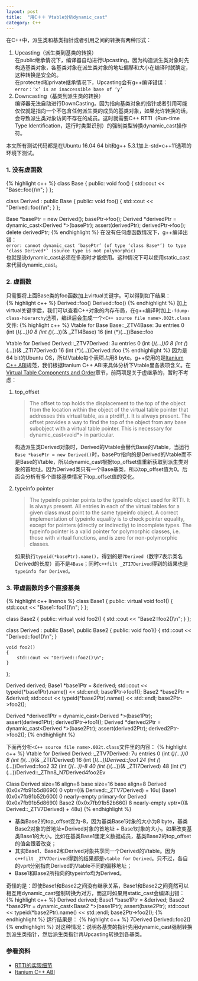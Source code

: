 ```yaml
---
layout: post
title:  "用C＋＋ Vtable分析dynamic_cast"
category: C++
---
```

在C++中，派生类和基类指针或者引用之间的转换有两种形式：
1. Upcasting（派生类到基类的转换）  
在public继承情况下，编译器自动进行Upcasting。因为构造派生类对象时先构造基类对象，各基类对象在派生类对象的地址偏移和大小在编译时就确定，这种转换是安全的。  
在protected和private继承情况下，Upcasting会有g++编译错误：  
`error：‘x’ is an inaccessible base of ‘y’`
2. Downcasting（基类到派生类的转换）  
编译器无法自动进行DownCasting。因为指向基类对象的指针或者引用可能仅仅就是指向一个不包含任何派生类的成员的基类对象，如果允许转换的话，会导致派生类对象访问不存在的成员。这时就需要C++ RTTI（Run-time Type Identification，运行时类型识别）的强制类型转换dynamic_cast操作符。

本文所有测试代码都是在Ubuntu 16.04 64 bit和g++ 5.3.1加上-std=c++11选项的环境下测试。

### 1. 没有虚函数
{% highlight c++ %}
class Base {
public:
    void foo()
    {
        std::cout << "Base::foo()\n";
    }
};

class Derived : public Base {
public:
    void foo()
    {
        std::cout << "Derived::foo()\n";
    }
};

Base *basePtr = new Derived();
basePtr->foo();
Derived *derivedPtr = dynamic_cast<Derived *>(basePtr);
assert(derivedPtr);
derivedPtr->foo();
delete derivedPtr;
{% endhighlight %}
在没有任何虚函数情况下，g++编译出错：  
`error: cannot dynamic_cast ‘basePtr’ (of type ‘class Base*’) to type ‘class Derived*’ (source type is not polymorphic)`  
也就是说dynamic_cast必须在多态时才能使用。这种情况下可以使用static_cast来代替dynamic_cast。

### 2. 虚函数
只需要将上面Base类的foo函数加上virtual关键字。可以得到如下结果：  
{% highlight c++ %}
Derived::foo()
Derived::foo()
{% endhighlight %}
加上virtual关键字后，我们可以查看C++对象的内存布局，在g++编译时加上`-fdump-class-hierarchy`选项，编译后会生成一个`<C++ source file name>.002t.class`文件:
{% highlight c++ %}
Vtable for Base
Base::_ZTV4Base: 3u entries
0     (int (*)(...))0
8     (int (*)(...))(& _ZTI4Base)
16    (int (*)(...))Base::foo

Vtable for Derived
Derived::_ZTV7Derived: 3u entries
0     (int (*)(...))0
8     (int (*)(...))(& _ZTI7Derived)
16    (int (*)(...))Derived::foo
{% endhighlight %}
因为是64 bit的Ubuntu OS，所以Vtable每个表项占用8 byte。g++使用的是[Itanium C++ ABI]规范，我们根据Itanium C++ ABI来具体分析下Vtable里各表项含义。在[Virtual Table Components and Order]章节，前两项是关于虚继承的，暂时不考虑：
1.  top_offset

    >The offset to top holds the displacement to the top of the object from the location within the object of the virtual table pointer that addresses this virtual table, as a  ptrdiff_t. It is always present. The offset provides a way to find the top of the object from any base subobject with a virtual table pointer. This is necessary for dynamic_cast<void*> in particular.

    构造派生类Derived对象时，Derived的Vtable会替代Base的Vtable，当运行`Base *basePtr = new Derived()`时，basePtr指向的是Derived的Vtable而不是Base的Vtable，所以dynamic_cast根据top_offset值重新获取到派生类对象的首地址。因为Derived类只有一个Base基类，所以top_offset值为0。后面会分析有多个直接基类情况下top_offset值的变化。
2.  typeinfo pointer

    >The typeinfo pointer points to the typeinfo object used for RTTI. It is always present. All entries in each of the virtual tables for a given class must point to the same typeinfo object. A correct implementation of typeinfo equality is to check pointer equality, except for pointers (directly or indirectly) to incomplete types. The typeinfo pointer is a valid pointer for polymorphic classes, i.e. those with virtual functions, and is zero for non-polymorphic classes.

    如果执行`typeid(*basePtr).name()`，得到的是`7Derived`（数字7表示类名Derived的长度）而不是`4Base`；同时`c++filt _ZTI7Derived`得到的结果也是`typeinfo for Derived`。

### 3. 带虚函数的多个直接基类
{% highlight c++ linenos %}
class Base1 {
public:
    virtual void foo1()
    {
        std::cout << "Base1::foo1()\n";
    }
};

class Base2 {
public:
    virtual void foo2()
    {
        std::cout << "Base2::foo2()\n";
    }
};

class Derived : public Base1, public Base2 {
public:
    void foo1()
    {
        std::cout << "Derived::foo1()\n";
    }

    void foo2()
    {
        std::cout << "Derived::foo2()\n";
    }
};

Derived derived;
Base1 *base1Ptr = &derived;
std::cout << typeid(*base1Ptr).name() << std::endl;
base1Ptr->foo1();
Base2 *base2Ptr = &derived;
std::cout << typeid(*base2Ptr).name() << std::endl;
base2Ptr->foo2();

Derived *derived1Ptr = dynamic_cast<Derived *>(base1Ptr);
assert(derived1Ptr);
derived1Ptr->foo1();
Derived *derived2Ptr = dynamic_cast<Derived *>(base2Ptr);
assert(derived2Ptr);
derived2Ptr->foo2();
{% endhighlight %}

下面再分析`<C++ source file name>.002t.class`文件里的内容：
{% highlight c++ %}
Vtable for Derived
Derived::_ZTV7Derived: 7u entries
0     (int (*)(...))0
8     (int (*)(...))(& _ZTI7Derived)
16    (int (*)(...))Derived::foo1
24    (int (*)(...))Derived::foo2
32    (int (*)(...))-8
40    (int (*)(...))(& _ZTI7Derived)
48    (int (*)(...))Derived::_ZThn8_N7Derived4foo2Ev

Class Derived
   size=16 align=8
   base size=16 base align=8
Derived (0x0x7fb91b5d8690) 0
    vptr=((& Derived::_ZTV7Derived) + 16u)
  Base1 (0x0x7fb91b52b600) 0 nearly-empty
      primary-for Derived (0x0x7fb91b5d8690)
  Base2 (0x0x7fb91b52b660) 8 nearly-empty
      vptr=((& Derived::_ZTV7Derived) + 48u)
{% endhighlight %}
* 基类Base2的top_offset变为-8，因为基类Base1对象的大小为8 byte，基类Base2对象的首地址=Derived对象的首地址 + Base1对象的大小。如果改变基类Base1的大小，比如在基类Base1里定义数据成员，基类Base2的top_offset的值会跟着改变；
* 其实Base1、Base2和Derived对象共享同一个Derived的Vtable。因为`c++filt _ZTV7Derived`得到的结果都是`vtable for Derived`。只不过，各自的vprt分别指向Derived的Vtable不同的偏移地址；
* Base1和Base2所指向的typeinfo均为Derived。

奇怪的是：即使Base1和Base2之间没有继承关系，Base1和Base2之间竟然可以相互用dynamic_cast强制转换为对方，而这时如果用static_cast会编译出错：
{% highlight c++ %}
Derived derived;
Base1 *base1Ptr = &derived;
Base2 *base2Ptr = dynamic_cast<Base2 *>(base1Ptr);
assert(base2Ptr);
std::cout << typeid(*base2Ptr).name() << std::endl;
base2Ptr->foo2();
{% endhighlight %}
运行结果是：
{% highlight c++ %}
7Derived
Derived::foo2()
{% endhighlight %}
对这种情况：说明各基类的指针先用dynamic_cast强制转换到派生类指针，然后派生类指针再Upcasting转换到各基类。

### 参看资料
* [RTTI的实现细节]
* [Itanium C++ ABI]

[Itanium C++ ABI]: http://itanium-cxx-abi.github.io/cxx-abi/abi.html
[Virtual Table Components and Order]: http://itanium-cxx-abi.github.io/cxx-abi/abi.html#vtable-components
[RTTI的实现细节]: http://hex108.github.io/notes/c++/rtti.html
